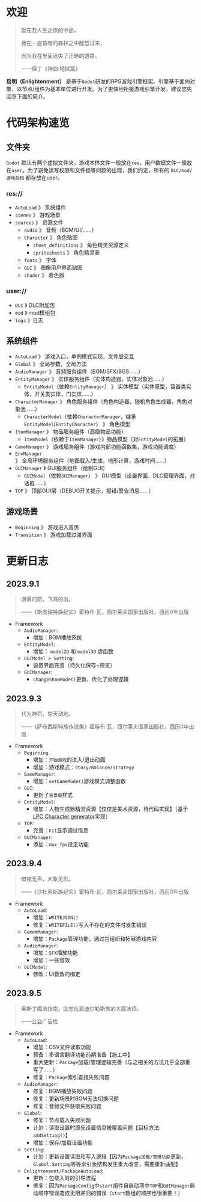 # 欢迎

> 就在我人生之旅的中途，
> 
> 我在一座昏暗的森林之中醒悟过来，
>
> 因为我在里面迷失了正确的道路。
>
> ——但丁《神曲·地狱篇》


**启明（Enlightenment）** 是基于`Godot`研发的RPG游戏引擎框架。引擎基于面向对象，以节点/组件为基本单位进行开发。为了更快地衔接游戏引擎开发，建议您先阅览下面的简介。

# 代码架构速览

## 文件夹

`Godot` 默认有两个虚拟文件夹，游戏本体文件一般放在`res`，用户数据文件一般放在`user`。为了避免读写权限和文件锁等问题的出现，我们约定，所有的 `DLC/mod/游戏存档` 都存放在user。

### res://

- `AutoLoad` 》 系统组件
- `scenes` 》 游戏场景
- `sources` 》 资源文件
  - `audio` 》 音频（BGM/UI/……）
  - `Character` 》 角色贴图
	- `sheet_definitions` 》 角色精灵资源定义
	- `spritesheets` 》 角色精灵表
  - `fonts` 》 字体
  - `GUI` 》 图像用户界面贴图
  - `shader` 》 着色器

### user://

- `DLC` 》 DLC附加包
- `mod` 》 mod模组包
- `logs` 》日志

## 系统组件

- `AutoLoad` 》 游戏入口，单例模式实现，文件层交互
- `Global` 》 全局参数，全局方法
- `AudioManager` 》 音频服务组件（BGM/SFX/BGS……）
- `EntityManager` 》 实体服务组件（实体构造器，实体对象池……）
  - `EntityModel`（依赖`EntityManager`） 》 实体模型（实体原型，容器类实体，开关类实体，门实体……）
- `CharacterManager` 》 角色服务组件（角色构造器，随机角色生成器，角色对象池……）
  - `CharacterModel`（依赖`CharacterManager`，继承`EntityModel`/`EntityCharacter`） 》 角色模型
- `ItemManager` 》 物品服务组件（高级物品功能）
  - `ItemModel`（依赖于`ItemManager`）》物品模型（对`EntityModel`的拓展）
- `GameManager` 》 游戏服务组件（游戏内部功能函数集，游戏功能调度）
- `EnvManager` 》 全局环境服务组件（地图载入/生成，地形计算，游戏时间……）
- `GUIManager` 》 GUI服务组件（绘制GUI）
  - `GUIModel`（依赖`GUIManager`） 》 GUI模型（设置界面，DLC管理界面，对话框……）
- `TOP` 》 顶部GUI层（DEBUG开关提示，报错/警告消息……）

## 游戏场景

- `Beginning` 》 游戏进入首页
- `Transition` 》 游戏加载过渡界面

# 更新日志

## 2023.9.1

> 游离的箭，飞溅的血。
> 
> ——《斯皮瑞特族纪实》霍特布·瓦，西尔莱夫国家出版社，西历0年出版

- Framework
  - `AudioManager`:
	- 增加：BGM播放系统
  - `EntityModel`:
	- 增加： `model2D` 和 `model3D` 虚函数
  - `GUIModel > Setting`:
	- 设置界面完善（持久化保存+预览）
  - `GUIManager`:
	- `changeShowMode()`更新，优化了处理逻辑

## 2023.9.3

> 代为神罚，惊天动地。
> 
> ——《萨布西斯特族传说集》霍特布·瓦，西尔莱夫国家出版社，西历0年出版

- Framework
  - `Beginning`:
	- 增加：`开始游戏`的进入/退出动画
	- 增加：游戏模式：`Story/Balance/Strategy`
  - `GameManager`:
	- 增加：`setGameMode()`游戏模式调整函数
  - `GUI`:
	- 更新了`背景框`样式
  - `EntityModel`:
	- 增加：人物生成器精灵资源【仅仅是美术资源，待代码实现】（基于[LPC Character generator](https://github.com/Gaurav0/Universal-LPC-Spritesheet-Character-Generator)实现）
  - `TOP`:
	- 完善：`F11`显示调试信息
  - `GUIManager`:
	- 添加：`max_fps`设定功能

## 2023.9.4

> 暗夜无声，大象无形。
> 
>——《沙杜奥斯族纪实》霍特布·瓦，西尔莱夫国家出版社，西历0年出版

- Framework
  - `AutoLoad`:
    - 增加：`WRITEJSON()`
    - 修复：`WRITEFILE()`写入不存在的文件时发生错误
  - `GamemManager`:
    - 增加：`Package`管理功能，通过包组织和拓展游戏内容
  - `AudioManager`:
    - 增加：`SFX`播放功能
    - 增加：一些音效
  - `GUIModel`:
    - 修改：UI音效的绑定

## 2023.9.5

> 奥斯丁魔法指南，助您比肩迪尔勒斯族的大魔法师。
> 
> ——公会广告栏

- Framework
  - `AutoLoad`:
    - 增加：CSV文件读取功能
    - 预备：多语言翻译功能前期准备【施工中】
    - 重大更新：`Package`加载/管理逻辑完善（与之相关的方法几乎全部重写了……）
    - 修复：`Package`索引查找失败问题
  - `AudioManager`:
    - 修复：BGM播放失败问题
    - 修复：更新场景时BGM无法切换问题
    - 修复：音频文件获取失败问题
  - `Global`:
    - 修复：节点载入失败问题
    - 计划：读取设置时原先设置信息被覆盖问题【目标方法: `addSetting()`】
    - 增加：保存/加载设置功能
  - `Setting`:
    - 计划：更新设置读取和写入逻辑【因为`Package加载/管理功能`更新，`Global.Setting`等等索引表结构发生重大改变，需要重新适配】
  - `Enlightenment/PackageAutoLoad`:
    - 更新：包载入时的引导流程
    - 修复：因为`PackageConfig`中`start`组件自启动项中`TOP`和`GUIManager`启动顺序错误造成无限递归的错误（`start`数组的顺序也很重要！）